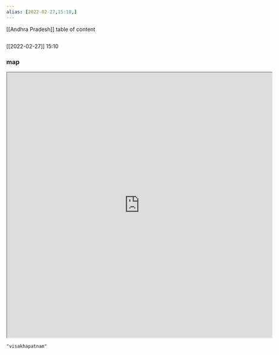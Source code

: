 ```yaml
---
alias: [2022-02-27,15:10,]
---
```

[[Andhra Pradesh]]
table of content
```toc
```

[[2022-02-27]] 15:10
### map
<iframe src="https://duckduckgo.com/?t=ffab&q=visakhapatnam&ia=web&iaxm=about" width="700" height="700" ></iframe>

```query
"visakhapatnam"
```